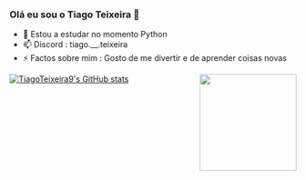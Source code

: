 ### Olá eu sou o Tiago Teixeira 👋

- 🌱 Estou a estudar no momento Python
- 📫 Discord : tiago.__.teixeira
- ⚡ Factos sobre mim : Gosto de me divertir e de aprender coisas novas

 <img align='right' height="170em" src="https://github-readme-stats.vercel.app/api/top-langs/?username=tiagoteixeira9&layout=compact&langs_count=7&theme=dracula"/>

[![TiagoTeixeira9's GitHub stats](https://github-readme-stats.vercel.app/api?username=tiagoteixeira9)](https://github.com/tiagoteixeira9/github-readme-stats)

